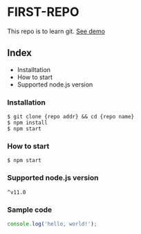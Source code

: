 # FIRST-REPO

This repo is to learn git.
[See demo](https://www.google.com)

## Index

- Installtation
- How to start
- Supported node.js version

### Installation

```shell
$ git clone {repo addr} && cd {repo name}
$ npm install
$ npm start
```

### How to start

`$ npm start`

### Supported node.js version

`^v11.0`

### Sample code

```javascript
console.log('hello, world!');
```
